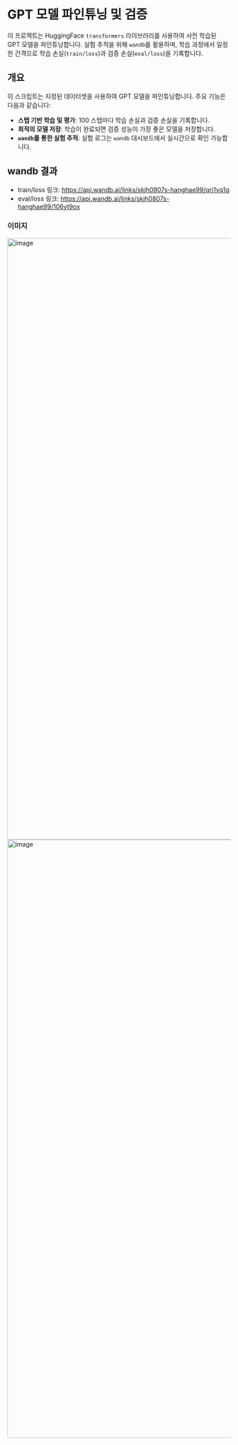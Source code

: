 # GPT 모델 파인튜닝 및 검증

이 프로젝트는 HuggingFace `transformers` 라이브러리를 사용하여 사전 학습된 GPT 모델을 파인튜닝합니다. 실험 추적을 위해 `wandb`를 활용하며, 학습 과정에서 일정한 간격으로 학습 손실(`train/loss`)과 검증 손실(`eval/loss`)을 기록합니다.

## 개요

이 스크립트는 지정된 데이터셋을 사용하여 GPT 모델을 파인튜닝합니다. 주요 기능은 다음과 같습니다:
- **스텝 기반 학습 및 평가**: 100 스텝마다 학습 손실과 검증 손실을 기록합니다.
- **최적의 모델 저장**: 학습이 완료되면 검증 성능이 가장 좋은 모델을 저장합니다.
- **`wandb`를 통한 실험 추적**: 실험 로그는 `wandb` 대시보드에서 실시간으로 확인 가능합니다.

## wandb 결과
- train/loss 링크: https://api.wandb.ai/links/skjh0807s-hanghae99/qri1yq1q
- eval/loss 링크: https://api.wandb.ai/links/skjh0807s-hanghae99/106yt9ox

### 이미지
<img width="1357" alt="image" src="https://github.com/user-attachments/assets/f4b05975-1320-47de-a0a0-2c6f7b7c2978">

<img width="1350" alt="image" src="https://github.com/user-attachments/assets/ffdb8822-66ec-46e3-a87c-76a021c41cd1">
